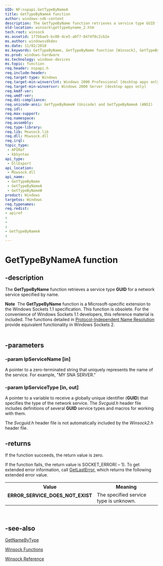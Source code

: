 ```yaml
---
UID: NF:nspapi.GetTypeByNameA
title: GetTypeByNameA function
author: windows-sdk-content
description: The GetTypeByName function retrieves a service type GUID for a network service specified by name.
old-location: winsock\gettypebyname_2.htm
tech.root: winsock
ms.assetid: 177bbae5-bc00-4ce5-a0f7-8474f0c2cb2e
ms.author: windowssdkdev
ms.date: 11/02/2018
ms.keywords: GetTypeByName, GetTypeByName function [Winsock], GetTypeByNameA, GetTypeByNameW, _win32_gettypebyname_2, nspapi/GetTypeByName, nspapi/GetTypeByNameA, nspapi/GetTypeByNameW, winsock.gettypebyname_2
ms.prod: windows-hardware
ms.technology: windows-devices
ms.topic: function
req.header: nspapi.h
req.include-header: 
req.target-type: Windows
req.target-min-winverclnt: Windows 2000 Professional [desktop apps only]
req.target-min-winversvr: Windows 2000 Server [desktop apps only]
req.kmdf-ver: 
req.umdf-ver: 
req.ddi-compliance: 
req.unicode-ansi: GetTypeByNameW (Unicode) and GetTypeByNameA (ANSI)
req.idl: 
req.max-support: 
req.namespace: 
req.assembly: 
req.type-library: 
req.lib: Mswsock.lib
req.dll: Mswsock.dll
req.irql: 
topic_type:
 - APIRef
 - kbSyntax
api_type:
 - DllExport
api_location:
 - Mswsock.dll
api_name:
 - GetTypeByName
 - GetTypeByNameA
 - GetTypeByNameW
product: Windows
targetos: Windows
req.typenames: 
req.redist: 
- apiref
: 
- 
: 
- GetTypeByNameA
: 
---
```


# GetTypeByNameA function


## -description


The 
<b>GetTypeByName</b> function retrieves a service type <b>GUID</b> for a network service specified by name.


<div class="alert"><b>Note</b>  The 
<b>GetTypeByName</b> function is a Microsoft-specific extension to the Windows Sockets 1.1 specification. This function is obsolete. For the convenience of Windows Sockets 1.1 developers, this reference material is included. The functions detailed in 
<a href="https://msdn.microsoft.com/f55219b9-1518-4b49-a0da-6a3fa025cca3">Protocol-Independent Name Resolution</a> provide equivalent functionality in Windows Sockets 2.</div>
<div> </div>



## -parameters




### -param lpServiceName [in]

A pointer to a zero-terminated string that uniquely represents the name of the service. For example, "MY SNA SERVER."


### -param lpServiceType [in, out]

A pointer to a variable to receive a globally unique identifier (<b>GUID</b>) that specifies the type of the network service. The <i>Svcguid.h</i> header file includes definitions of several <b>GUID</b> service types and macros for working with them.

The <i>Svcguid.h</i> header file is not automatically included by the <i>Winsock2.h</i> header file.


## -returns



If the function succeeds, the return value is zero.

If the function fails, the return value is SOCKET_ERROR( – 1). To get extended error information, call 
<a href="https://msdn.microsoft.com/d852e148-985c-416f-a5a7-27b6914b45d4">GetLastError</a>, which returns the following extended error value.

<table>
<tr>
<th>Value</th>
<th>Meaning</th>
</tr>
<tr>
<td width="40%">
<dl>
<dt><b>ERROR_SERVICE_DOES_NOT_EXIST</b></dt>
</dl>
</td>
<td width="60%">
The specified service type is unknown.

</td>
</tr>
</table>
 




## -see-also




<a href="https://msdn.microsoft.com/74d747f0-5f5e-4f54-8b2f-7ea96d4043ee">GetNameByType</a>



<a href="https://msdn.microsoft.com/edafb5f9-09fe-4f8e-9651-4002b6f622f4">Winsock Functions</a>



<a href="https://msdn.microsoft.com/baae2bf9-f505-4365-b60e-e3247a0218c8">Winsock Reference</a>
 

 

